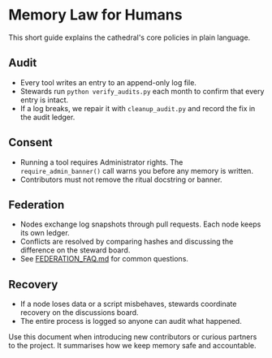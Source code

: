 # Memory Law for Humans

This short guide explains the cathedral's core policies in plain language.

## Audit
- Every tool writes an entry to an append-only log file.
- Stewards run `python verify_audits.py` each month to confirm that every entry is intact.
- If a log breaks, we repair it with `cleanup_audit.py` and record the fix in the audit ledger.

## Consent
- Running a tool requires Administrator rights. The `require_admin_banner()` call warns you before any memory is written.
- Contributors must not remove the ritual docstring or banner.

## Federation
- Nodes exchange log snapshots through pull requests. Each node keeps its own ledger.
- Conflicts are resolved by comparing hashes and discussing the difference on the steward board.
- See [FEDERATION_FAQ.md](FEDERATION_FAQ.md) for common questions.

## Recovery
- If a node loses data or a script misbehaves, stewards coordinate recovery on the discussions board.
- The entire process is logged so anyone can audit what happened.

Use this document when introducing new contributors or curious partners to the project. It summarises how we keep memory safe and accountable.
